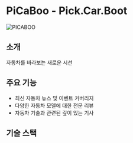 # PiCaBoo - Pick.Car.Boot

![PICABOO]([[https://www.google.co.kr/images/branding/googlelogo/1x/googlelogo_color_272x92dp.png](https://private-user-images.githubusercontent.com/157635626/344541866-1ed8b50f-c05e-44c2-9822-a6223bad6d69.png?jwt=eyJhbGciOiJIUzI1NiIsInR5cCI6IkpXVCJ9.eyJpc3MiOiJnaXRodWIuY29tIiwiYXVkIjoicmF3LmdpdGh1YnVzZXJjb250ZW50LmNvbSIsImtleSI6ImtleTUiLCJleHAiOjE3MTk4MDc5MzYsIm5iZiI6MTcxOTgwNzYzNiwicGF0aCI6Ii8xNTc2MzU2MjYvMzQ0NTQxODY2LTFlZDhiNTBmLWMwNWUtNDRjMi05ODIyLWE2MjIzYmFkNmQ2OS5wbmc_WC1BbXotQWxnb3JpdGhtPUFXUzQtSE1BQy1TSEEyNTYmWC1BbXotQ3JlZGVudGlhbD1BS0lBVkNPRFlMU0E1M1BRSzRaQSUyRjIwMjQwNzAxJTJGdXMtZWFzdC0xJTJGczMlMkZhd3M0X3JlcXVlc3QmWC1BbXotRGF0ZT0yMDI0MDcwMVQwNDIwMzZaJlgtQW16LUV4cGlyZXM9MzAwJlgtQW16LVNpZ25hdHVyZT1hZDQ2ZGNhNWUxMmJiY2QzMDYxMWY4NjcwMTAwMWZmZGJkZjg2MWNmY2Y4MDhhZTk4OTEyMmQwNGYzNWFmODU1JlgtQW16LVNpZ25lZEhlYWRlcnM9aG9zdCZhY3Rvcl9pZD0wJmtleV9pZD0wJnJlcG9faWQ9MCJ9.8D1Ddw8nP9s80jcVRNW96Qzi18SZNkjC6TVDomg9Oq4)](https://private-user-images.githubusercontent.com/157635626/344541866-1ed8b50f-c05e-44c2-9822-a6223bad6d69.png?jwt=eyJhbGciOiJIUzI1NiIsInR5cCI6IkpXVCJ9.eyJpc3MiOiJnaXRodWIuY29tIiwiYXVkIjoicmF3LmdpdGh1YnVzZXJjb250ZW50LmNvbSIsImtleSI6ImtleTUiLCJleHAiOjE3MTk4MDc5MzYsIm5iZiI6MTcxOTgwNzYzNiwicGF0aCI6Ii8xNTc2MzU2MjYvMzQ0NTQxODY2LTFlZDhiNTBmLWMwNWUtNDRjMi05ODIyLWE2MjIzYmFkNmQ2OS5wbmc_WC1BbXotQWxnb3JpdGhtPUFXUzQtSE1BQy1TSEEyNTYmWC1BbXotQ3JlZGVudGlhbD1BS0lBVkNPRFlMU0E1M1BRSzRaQSUyRjIwMjQwNzAxJTJGdXMtZWFzdC0xJTJGczMlMkZhd3M0X3JlcXVlc3QmWC1BbXotRGF0ZT0yMDI0MDcwMVQwNDIwMzZaJlgtQW16LUV4cGlyZXM9MzAwJlgtQW16LVNpZ25hdHVyZT1hZDQ2ZGNhNWUxMmJiY2QzMDYxMWY4NjcwMTAwMWZmZGJkZjg2MWNmY2Y4MDhhZTk4OTEyMmQwNGYzNWFmODU1JlgtQW16LVNpZ25lZEhlYWRlcnM9aG9zdCZhY3Rvcl9pZD0wJmtleV9pZD0wJnJlcG9faWQ9MCJ9.8D1Ddw8nP9s80jcVRNW96Qzi18SZNkjC6TVDomg9Oq4))

## 소개

자동차를 바라보는 새로운 시선

## 주요 기능

- 최신 자동차 뉴스 및 이벤트 커버리지
- 다양한 자동차 모델에 대한 전문 리뷰
- 자동차 기술과 관련된 깊이 있는 기사

## 기술 스택



